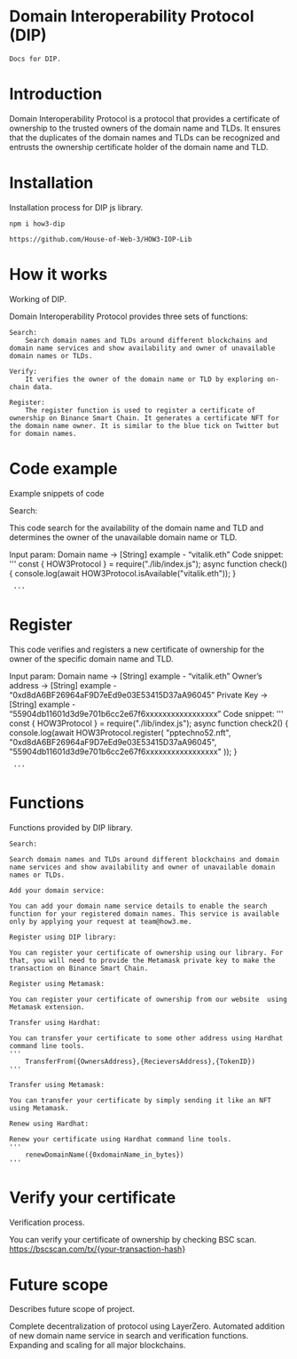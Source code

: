 # Domain Interoperability Protocol (DIP)
    Docs for DIP.
# Introduction
Domain Interoperability Protocol is a protocol that provides a certificate of ownership to the trusted owners of the domain name and TLDs. It ensures that the duplicates of the domain names and TLDs can be recognized and entrusts the ownership certificate holder of the domain name and TLD.

# Installation

Installation process for DIP js library.

    npm i how3-dip
    
    https://github.com/House-of-Web-3/HOW3-IOP-Lib

# How it works

Working of DIP.

Domain Interoperability Protocol provides three sets of functions:

    Search:
        Search domain names and TLDs around different blockchains and domain name services and show availability and owner of unavailable domain names or TLDs.

    Verify:
        It verifies the owner of the domain name or TLD by exploring on-chain data.
        
    Register:
        The register function is used to register a certificate of ownership on Binance Smart Chain. It generates a certificate NFT for the domain name owner. It is similar to the blue tick on Twitter but for domain names.

# Code example
Example snippets of code

Search:

This code search for the availability of the domain name and TLD and determines the owner of the unavailable domain name or TLD.

Input param:
Domain name -> [String] example - “vitalik.eth”
Code snippet:
    '''
        const { HOW3Protocol } = require("./lib/index.js");
        async function check() {
               console.log(await HOW3Protocol.isAvailable("vitalik.eth"));
        }

     '''

# Register
This code verifies and registers a new certificate of ownership for the owner of the specific domain name and TLD.

Input param:
Domain name -> [String] example - “vitalik.eth”
Owner’s address -> [String] example - “0xd8dA6BF26964aF9D7eEd9e03E53415D37aA96045”
Private Key -> [String] example - “55904db11601d3d9e701b6cc2e67f6xxxxxxxxxxxxxxxxx”
Code snippet:
    '''
        const { HOW3Protocol } = require("./lib/index.js");
        async function check2() {
             console.log(await HOW3Protocol.register(
                        "pptechno52.nft",
                        "0xd8dA6BF26964aF9D7eEd9e03E53415D37aA96045",
                        "55904db11601d3d9e701b6cc2e67f6xxxxxxxxxxxxxxxxx"
              ));
        }

     '''

# Functions

Functions provided by DIP library.

    Search:

    Search domain names and TLDs around different blockchains and domain name services and show availability and owner of unavailable domain names or TLDs.

    Add your domain service:

    You can add your domain name service details to enable the search function for your registered domain names. This service is available only by applying your request at team@how3.me.

    Register using DIP library:

    You can register your certificate of ownership using our library. For that, you will need to provide the Metamask private key to make the transaction on Binance Smart Chain.

    Register using Metamask:

    You can register your certificate of ownership from our website  using Metamask extension.

    Transfer using Hardhat:

    You can transfer your certificate to some other address using Hardhat command line tools. 
    '''
        TransferFrom({OwnersAddress},{RecieversAddress},{TokenID})
    '''

    Transfer using Metamask:

    You can transfer your certificate by simply sending it like an NFT using Metamask.

    Renew using Hardhat:

    Renew your certificate using Hardhat command line tools.
    '''
        renewDomainName({0xdomainName_in_bytes})
    '''

# Verify your certificate

Verification process.

You can verify your certificate of ownership by checking BSC scan.
https://bscscan.com/tx/{your-transaction-hash}

# Future scope

Describes future scope of project.

Complete decentralization of protocol using LayerZero.
Automated addition of new domain name service in search and verification functions.
Expanding and scaling for all major blockchains.
